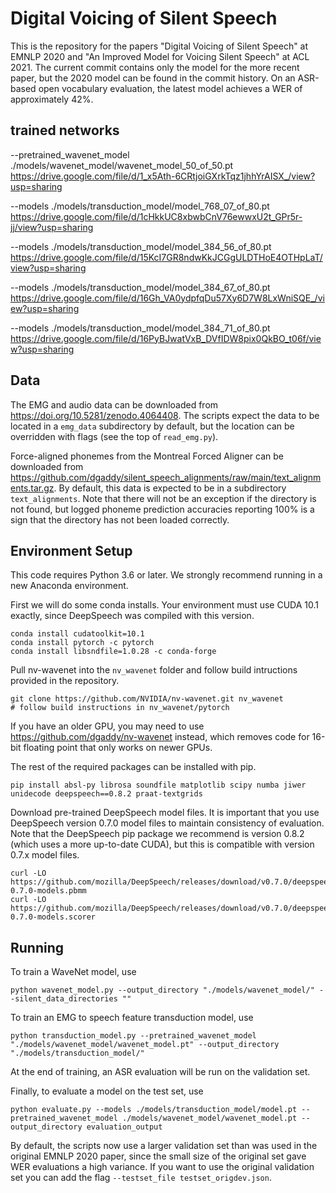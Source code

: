 # Digital Voicing of Silent Speech

This is the repository for the papers "Digital Voicing of Silent Speech" at EMNLP 2020 and "An Improved Model for Voicing Silent Speech" at ACL 2021.
The current commit contains only the model for the more recent paper, but the 2020 model can be found in the commit history.
On an ASR-based open vocabulary evaluation, the latest model achieves a WER of approximately 42%.

## trained networks

--pretrained_wavenet_model ./models/wavenet_model/wavenet_model_50_of_50.pt https://drive.google.com/file/d/1_x5Ath-6CRtjoiGXrkTqz1jhhYrAISX_/view?usp=sharing

--models ./models/transduction_model/model_768_07_of_80.pt https://drive.google.com/file/d/1cHkkUC8xbwbCnV76ewwxU2t_GPr5r-jj/view?usp=sharing

--models ./models/transduction_model/model_384_56_of_80.pt https://drive.google.com/file/d/15KcI7GR8ndwKkJCGgULDTHoE4OTHpLaT/view?usp=sharing

--models ./models/transduction_model/model_384_67_of_80.pt https://drive.google.com/file/d/16Gh_VA0ydpfqDu57Xy6D7W8LxWniSQE_/view?usp=sharing

--models ./models/transduction_model/model_384_71_of_80.pt https://drive.google.com/file/d/16PyBJwatVxB_DVfIDW8pix0QkBO_t06f/view?usp=sharing

## Data

The EMG and audio data can be downloaded from <https://doi.org/10.5281/zenodo.4064408>.  The scripts expect the data to be located in a `emg_data` subdirectory by default, but the location can be overridden with flags (see the top of `read_emg.py`).

Force-aligned phonemes from the Montreal Forced Aligner can be downloaded from <https://github.com/dgaddy/silent_speech_alignments/raw/main/text_alignments.tar.gz>.
By default, this data is expected to be in a subdirectory `text_alignments`.
Note that there will not be an exception if the directory is not found, but logged phoneme prediction accuracies reporting 100% is a sign that the directory has not been loaded correctly.

## Environment Setup

This code requires Python 3.6 or later.
We strongly recommend running in a new Anaconda environment.

First we will do some conda installs.  Your environment must use CUDA 10.1 exactly, since DeepSpeech was compiled with this version.
```
conda install cudatoolkit=10.1
conda install pytorch -c pytorch
conda install libsndfile=1.0.28 -c conda-forge
```

Pull nv-wavenet into the `nv_wavenet` folder and follow build intructions provided in the repository.
```
git clone https://github.com/NVIDIA/nv-wavenet.git nv_wavenet
# follow build instructions in nv_wavenet/pytorch
```
If you have an older GPU, you may need to use <https://github.com/dgaddy/nv-wavenet> instead, which removes code for 16-bit floating point that only works on newer GPUs.

The rest of the required packages can be installed with pip.
```
pip install absl-py librosa soundfile matplotlib scipy numba jiwer unidecode deepspeech==0.8.2 praat-textgrids
```

Download pre-trained DeepSpeech model files.  It is important that you use DeepSpeech version 0.7.0 model files to maintain consistency of evaluation.  Note that the DeepSpeech pip package we recommend is version 0.8.2 (which uses a more up-to-date CUDA), but this is compatible with version 0.7.x model files.
```
curl -LO https://github.com/mozilla/DeepSpeech/releases/download/v0.7.0/deepspeech-0.7.0-models.pbmm
curl -LO https://github.com/mozilla/DeepSpeech/releases/download/v0.7.0/deepspeech-0.7.0-models.scorer
```

## Running

To train a WaveNet model, use
```
python wavenet_model.py --output_directory "./models/wavenet_model/" --silent_data_directories ""
```

To train an EMG to speech feature transduction model, use
```
python transduction_model.py --pretrained_wavenet_model "./models/wavenet_model/wavenet_model.pt" --output_directory "./models/transduction_model/"
```
At the end of training, an ASR evaluation will be run on the validation set.

Finally, to evaluate a model on the test set, use
```
python evaluate.py --models ./models/transduction_model/model.pt --pretrained_wavenet_model ./models/wavenet_model/wavenet_model.pt --output_directory evaluation_output
```

By default, the scripts now use a larger validation set than was used in the original EMNLP 2020 paper, since the small size of the original set gave WER evaluations a high variance.  If you want to use the original validation set you can add the flag `--testset_file testset_origdev.json`.
